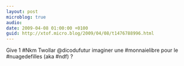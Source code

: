 ```yaml
---
layout: post
microblog: true
audio: 
date: 2009-04-08 01:00:00 +0100
guid: http://xtof.micro.blog/2009/04/08/t1476788996.html
---
```

Give 1 #Nkm Twollar @dicodufutur imaginer une #monnaielibre pour le  #nuagedefilles (aka #ndf) ?
